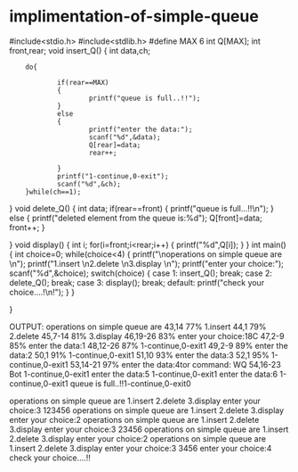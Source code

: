 # implimentation-of-simple-queue
#include<stdio.h>
#include<stdlib.h>
#define MAX 6
int Q[MAX];
int front,rear;
void insert_Q()
{
        int data,ch;

        do{

                if(rear==MAX)
                {
                        printf("queue is full..!!");
                }
                else
                {
                        printf("enter the data:");
                        scanf("%d",&data);
                        Q[rear]=data;
                        rear++;

                }
                printf("1-continue,0-exit");
                scanf("%d",&ch);
        }while(ch==1);
}
void delete_Q()
{
int data;
        if(rear==front)
        {
                printf("queue is full...!!\n");
        }
        else
        {
                printf("deleted element from the queue is:%d");
                Q[front]=data;
                front++;
        }

}
void display()
{
        int i;
        for(i=front;i<rear;i++)
        {
                printf("%d",Q[i]);
        }
}
int main()
{
        int choice=0;
        while(choice<4)
        {
                printf("\noperations on simple queue are \n");
                printf("1.insert \n2.delete \n3.display \n");
                printf("enter your choice:");
                scanf("%d",&choice);
                switch(choice)
                {
                        case 1:
                                insert_Q();
                                break;
                        case 2:
                                delete_Q();
                                break;
                        case 3:
                                display();
                                break;
                        default:
                                printf("check your choice....!\n!");
                }
        }

}


OUTPUT:
operations on simple queue are                                                                        43,14         77%
1.insert                                                                                              44,1          79%
2.delete                                                                                              45,7-14       81%
3.display                                                                                             46,19-26      83%
enter your choice:18C                                                                                 47,2-9        85%
enter the data:1                                                                                      48,12-26      87%
1-continue,0-exit1                                                                                    49,2-9        89%
enter the data:2                                                                                      50,1          91%
1-continue,0-exit1                                                                                    51,10         93%
enter the data:3                                                                                      52,1          95%
1-continue,0-exit1                                                                                    53,14-21      97%
enter the data:4tor command: WQ                                                                       54,16-23      Bot
1-continue,0-exit1
enter the data:5
1-continue,0-exit1
enter the data:6
1-continue,0-exit1
queue is full..!!1-continue,0-exit0

operations on simple queue are
1.insert
2.delete
3.display
enter your choice:3
123456
operations on simple queue are
1.insert
2.delete
3.display
enter your choice:2
operations on simple queue are
1.insert
2.delete
3.display
enter your choice:3
23456
operations on simple queue are
1.insert
2.delete
3.display
enter your choice:2
operations on simple queue are
1.insert
2.delete
3.display
enter your choice:3
3456
enter your choice:4
check your choice....!!

